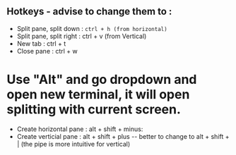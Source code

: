 

## Hotkeys - advise to change them to : 

- Split pane, split down : ```ctrl + h (from horizontal)```
- Split pane, split right : ctrl + v (from Vertical) 
- New tab : ctrl + t
- Close pane : ctrl + w
# Use "Alt" and go dropdown and open new terminal, it will open splitting with current screen. 
- Create horizontal pane : alt + shift + minus: 
- Create verticial pane : alt + shift + plus -- better to change to alt + shift + | (the pipe is more intuitive for vertical)

